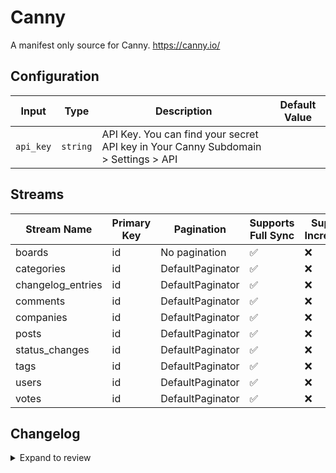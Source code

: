 # Canny
A manifest only source for Canny. https://canny.io/

## Configuration

| Input | Type | Description | Default Value |
|-------|------|-------------|---------------|
| `api_key` | `string` | API Key. You can find your secret API key in Your Canny Subdomain &gt; Settings &gt; API |  |

## Streams
| Stream Name | Primary Key | Pagination | Supports Full Sync | Supports Incremental |
|-------------|-------------|------------|---------------------|----------------------|
| boards | id | No pagination | ✅ |  ❌  |
| categories | id | DefaultPaginator | ✅ |  ❌  |
| changelog_entries | id | DefaultPaginator | ✅ |  ❌  |
| comments | id | DefaultPaginator | ✅ |  ❌  |
| companies | id | DefaultPaginator | ✅ |  ❌  |
| posts | id | DefaultPaginator | ✅ |  ❌  |
| status_changes | id | DefaultPaginator | ✅ |  ❌  |
| tags | id | DefaultPaginator | ✅ |  ❌  |
| users | id | DefaultPaginator | ✅ |  ❌  |
| votes | id | DefaultPaginator | ✅ |  ❌  |

## Changelog

<details>
  <summary>Expand to review</summary>

| Version | Date       | Pull Request                                             | Subject                                                                                   |
|---------|------------|----------------------------------------------------------|-------------------------------------------------------------------------------------------|
| 0.0.22 | 2025-04-26 | [58706](https://github.com/airbytehq/airbyte/pull/58706) | Update dependencies |
| 0.0.21 | 2025-04-19 | [58253](https://github.com/airbytehq/airbyte/pull/58253) | Update dependencies |
| 0.0.20 | 2025-04-12 | [57653](https://github.com/airbytehq/airbyte/pull/57653) | Update dependencies |
| 0.0.19 | 2025-04-05 | [57188](https://github.com/airbytehq/airbyte/pull/57188) | Update dependencies |
| 0.0.18 | 2025-03-29 | [56580](https://github.com/airbytehq/airbyte/pull/56580) | Update dependencies |
| 0.0.17 | 2025-03-22 | [56093](https://github.com/airbytehq/airbyte/pull/56093) | Update dependencies |
| 0.0.16 | 2025-03-08 | [55398](https://github.com/airbytehq/airbyte/pull/55398) | Update dependencies |
| 0.0.15 | 2025-03-01 | [54867](https://github.com/airbytehq/airbyte/pull/54867) | Update dependencies |
| 0.0.14 | 2025-02-22 | [54212](https://github.com/airbytehq/airbyte/pull/54212) | Update dependencies |
| 0.0.13 | 2025-02-15 | [53884](https://github.com/airbytehq/airbyte/pull/53884) | Update dependencies |
| 0.0.12 | 2025-02-08 | [53406](https://github.com/airbytehq/airbyte/pull/53406) | Update dependencies |
| 0.0.11 | 2025-02-01 | [52902](https://github.com/airbytehq/airbyte/pull/52902) | Update dependencies |
| 0.0.10 | 2025-01-25 | [52153](https://github.com/airbytehq/airbyte/pull/52153) | Update dependencies |
| 0.0.9 | 2025-01-18 | [51765](https://github.com/airbytehq/airbyte/pull/51765) | Update dependencies |
| 0.0.8 | 2025-01-11 | [51237](https://github.com/airbytehq/airbyte/pull/51237) | Update dependencies |
| 0.0.7 | 2024-12-28 | [50489](https://github.com/airbytehq/airbyte/pull/50489) | Update dependencies |
| 0.0.6 | 2024-12-21 | [50171](https://github.com/airbytehq/airbyte/pull/50171) | Update dependencies |
| 0.0.5 | 2024-12-14 | [49574](https://github.com/airbytehq/airbyte/pull/49574) | Update dependencies |
| 0.0.4 | 2024-12-12 | [49013](https://github.com/airbytehq/airbyte/pull/49013) | Update dependencies |
| 0.0.3 | 2024-11-04 | [48235](https://github.com/airbytehq/airbyte/pull/48235) | Update dependencies |
| 0.0.2 | 2024-10-29 | [47727](https://github.com/airbytehq/airbyte/pull/47727) | Update dependencies |
| 0.0.1 | 2024-09-15 | [45588](https://github.com/airbytehq/airbyte/pull/45588) | Initial release by [@pabloescoder](https://github.com/pabloescoder) via Connector Builder |

</details>
